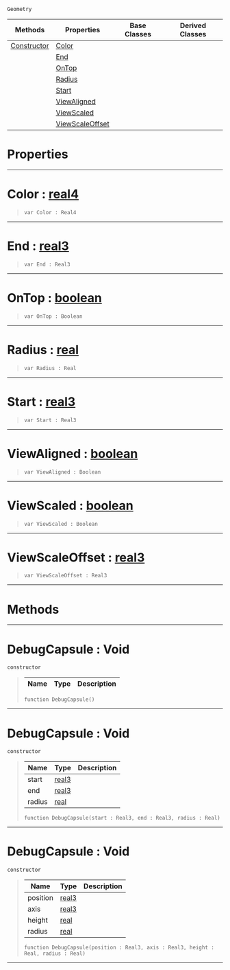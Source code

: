  `Geometry`

|Methods|Properties|Base Classes|Derived Classes|
|---|---|---|---|
|[ Constructor](https://github.com/zeroengineteam/ZeroDocs/blob/master/code_reference/class_reference/debugcapsule.markdown#debugcapsule-void)|[ Color](https://github.com/zeroengineteam/ZeroDocs/blob/master/code_reference/class_reference/debugcapsule.markdown#color-zero-engine-docume)| | |
| |[ End](https://github.com/zeroengineteam/ZeroDocs/blob/master/code_reference/class_reference/debugcapsule.markdown#end-zero-engine-document)| | |
| |[ OnTop](https://github.com/zeroengineteam/ZeroDocs/blob/master/code_reference/class_reference/debugcapsule.markdown#ontop-zero-engine-docume)| | |
| |[ Radius](https://github.com/zeroengineteam/ZeroDocs/blob/master/code_reference/class_reference/debugcapsule.markdown#radius-zero-engine-docum)| | |
| |[ Start](https://github.com/zeroengineteam/ZeroDocs/blob/master/code_reference/class_reference/debugcapsule.markdown#start-zero-engine-docume)| | |
| |[ ViewAligned](https://github.com/zeroengineteam/ZeroDocs/blob/master/code_reference/class_reference/debugcapsule.markdown#viewaligned-zero-engine)| | |
| |[ ViewScaled](https://github.com/zeroengineteam/ZeroDocs/blob/master/code_reference/class_reference/debugcapsule.markdown#viewscaled-zero-engine-d)| | |
| |[ ViewScaleOffset](https://github.com/zeroengineteam/ZeroDocs/blob/master/code_reference/class_reference/debugcapsule.markdown#viewscaleoffset-zero-eng)| | |


 #  Properties


---  
 #  Color : [real4](https://github.com/zeroengineteam/ZeroDocs/blob/master/code_reference/zilch_base_types/real4.markdown)

> 
> ``` lang=cpp, name=Zilch
> var Color : Real4


---  
 #  End : [real3](https://github.com/zeroengineteam/ZeroDocs/blob/master/code_reference/zilch_base_types/real3.markdown)

> 
> ``` lang=cpp, name=Zilch
> var End : Real3


---  
 #  OnTop : [boolean](https://github.com/zeroengineteam/ZeroDocs/blob/master/code_reference/zilch_base_types/boolean.markdown)

> 
> ``` lang=cpp, name=Zilch
> var OnTop : Boolean


---  
 #  Radius : [real](https://github.com/zeroengineteam/ZeroDocs/blob/master/code_reference/zilch_base_types/real.markdown)

> 
> ``` lang=cpp, name=Zilch
> var Radius : Real


---  
 #  Start : [real3](https://github.com/zeroengineteam/ZeroDocs/blob/master/code_reference/zilch_base_types/real3.markdown)

> 
> ``` lang=cpp, name=Zilch
> var Start : Real3


---  
 #  ViewAligned : [boolean](https://github.com/zeroengineteam/ZeroDocs/blob/master/code_reference/zilch_base_types/boolean.markdown)

> 
> ``` lang=cpp, name=Zilch
> var ViewAligned : Boolean


---  
 #  ViewScaled : [boolean](https://github.com/zeroengineteam/ZeroDocs/blob/master/code_reference/zilch_base_types/boolean.markdown)

> 
> ``` lang=cpp, name=Zilch
> var ViewScaled : Boolean


---  
 #  ViewScaleOffset : [real3](https://github.com/zeroengineteam/ZeroDocs/blob/master/code_reference/zilch_base_types/real3.markdown)

> 
> ``` lang=cpp, name=Zilch
> var ViewScaleOffset : Real3


---  
 #  Methods


---  
 #  DebugCapsule : Void

 `constructor`

> 
> |Name|Type|Description|
> |---|---|---|
> ``` lang=cpp, name=Zilch
> function DebugCapsule()
> ``` 


---  
 #  DebugCapsule : Void

 `constructor`

> 
> |Name|Type|Description|
> |---|---|---|
> |start|[real3](https://github.com/zeroengineteam/ZeroDocs/blob/master/code_reference/zilch_base_types/real3.markdown)| |
> |end|[real3](https://github.com/zeroengineteam/ZeroDocs/blob/master/code_reference/zilch_base_types/real3.markdown)| |
> |radius|[real](https://github.com/zeroengineteam/ZeroDocs/blob/master/code_reference/zilch_base_types/real.markdown)| |
> ``` lang=cpp, name=Zilch
> function DebugCapsule(start : Real3, end : Real3, radius : Real)
> ``` 


---  
 #  DebugCapsule : Void

 `constructor`

> 
> |Name|Type|Description|
> |---|---|---|
> |position|[real3](https://github.com/zeroengineteam/ZeroDocs/blob/master/code_reference/zilch_base_types/real3.markdown)| |
> |axis|[real3](https://github.com/zeroengineteam/ZeroDocs/blob/master/code_reference/zilch_base_types/real3.markdown)| |
> |height|[real](https://github.com/zeroengineteam/ZeroDocs/blob/master/code_reference/zilch_base_types/real.markdown)| |
> |radius|[real](https://github.com/zeroengineteam/ZeroDocs/blob/master/code_reference/zilch_base_types/real.markdown)| |
> ``` lang=cpp, name=Zilch
> function DebugCapsule(position : Real3, axis : Real3, height : Real, radius : Real)
> ``` 


---  
 

 